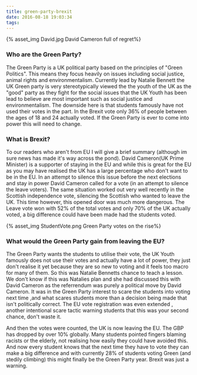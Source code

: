 ```yaml
---
title: green-party-brexit
date: 2016-08-18 19:03:34
tags:
---
```


{% asset_img David.jpg David Cameron full of regret%}

### Who are the Green Party?
The Green Party is a UK political party based on the principles of "Green Politics". This means they focus heavily on issues including social justice, animal rights and environmentalism. Currently lead by Natalie Bennett the UK Green party is very stereotypically viewed the the youth of the UK as the "good" party as they fight for the social issues that the UK Youth has been lead to believe are most important such as social justice and environmentalism. The downside here is that students famously have not used their votes in the part. In the Brexit vote only 36% of people between the ages of 18 and 24 actually voted. If the Green Party is ever to come into power this will need to change.

### What is Brexit?
To our readers who aren't from EU I will give a brief summary (although im sure news has made it's way across the pond). David Cameron(UK Prime Minister) is a supporter of staying in the EU and while this is great for the EU as you may have realised the UK has a large percentage who don't want to be in the EU. In an attempt to silence this issue before the next elections and stay in power David Cameron called for a vote (in an attempt to silence the leave voters). The same situation worked out very well recently in the Scottish independence vote, silencing the Scottish who wanted to leave the UK. This time however, this opened door was much more dangerous. The Leave vote won with 52% of the total votes and only 70% of the UK actually voted, a big difference could have been made had the students voted.

{% asset_img StudentVote.png Green Party votes on the rise%}

### What would the Green Party gain from leaving the EU?
The Green Party wants the students to utilise their vote, the UK Youth famously does not use their votes and actually have a lot of power, they just don't realise it yet because they are so new to voting and it feels too macro for many of them. So this was Natalie Bennetts chance to teach a lesson. We don't know if this was Natalies plan and she had discussed this with David Cameron as the referrendum was purely a political move by David Cameron. It was in the Green Party interest to scare the students into voting next time ,and what scares students more than a decision being made that isn't politically correct. The EU vote registration was even extended , another intentional scare tactic warning students that this was your second chance, don't waste it.

And then the votes were counted, the UK is now leaving the EU. The GBP has dropped by over 10% globally. Many students pointed fingers blaming racists or the elderly, not realising how easily they could have avoided this. And now every student knows that the next time they have to vote they can make a big difference and with currently 28% of students voting Green (and stedily climbing) this might finally be the Green Party year. Brexit was just a warning.